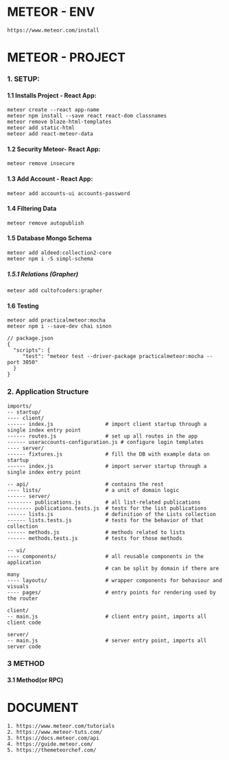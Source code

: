 # METEOR - ENV

    https://www.meteor.com/install

# METEOR - PROJECT

### 1. SETUP:
#### 1.1 Installs Project - React App:

    meteor create --react app-name
    meteor npm install --save react react-dom classnames
    meteor remove blaze-html-templates 
    meteor add static-html
    meteor add react-meteor-data

#### 1.2 Security Meteor- React App:
    
    meteor remove insecure

#### 1.3 Add Account - React App:

    meteor add accounts-ui accounts-password
    
#### 1.4 Filtering Data

    meteor remove autopublish
    
#### 1.5 Database Mongo Schema

    meteor add aldeed:collection2-core
    meteor npm i -S simpl-schema
    
##### 1.5.1 Relations (Grapher)
    
    meteor add cultofcoders:grapher

#### 1.6 Testing
    
    meteor add practicalmeteor:mocha
    meteor npm i --save-dev chai sinon
    
    // package.json
    {
      "scripts": {
         "test": "meteor test --driver-package practicalmeteor:mocha --port 3050"
      }
    }
    
    

### 2. Application Structure

    imports/
    -- startup/
    ---- client/
    ------ index.js                 # import client startup through a single index entry point
    ------ routes.js                # set up all routes in the app
    ------ useraccounts-configuration.js # configure login templates
    ---- server/
    ------ fixtures.js              # fill the DB with example data on startup
    ------ index.js                 # import server startup through a single index entry point
    
    -- api/                         # contains the rest
    ---- lists/                     # a unit of domain logic
    ------ server/
    -------- publications.js        # all list-related publications
    -------- publications.tests.js  # tests for the list publications
    ------ lists.js                 # definition of the Lists collection
    ------ lists.tests.js           # tests for the behavior of that collection
    ------ methods.js               # methods related to lists
    ------ methods.tests.js         # tests for those methods
    
    -- ui/
    ---- components/                # all reusable components in the application
                                    # can be split by domain if there are many
    ---- layouts/                   # wrapper components for behaviour and visuals
    ---- pages/                     # entry points for rendering used by the router
    
    client/
    -- main.js                      # client entry point, imports all client code
    
    server/
    -- main.js                      # server entry point, imports all server code

### 3 METHOD
#### 3.1 Method(or RPC)
    



# DOCUMENT

    1. https://www.meteor.com/tutorials
    2. https://www.meteor-tuts.com/
    3. https://docs.meteor.com/api
    4. https://guide.meteor.com/
    5. https://themeteorchef.com/
